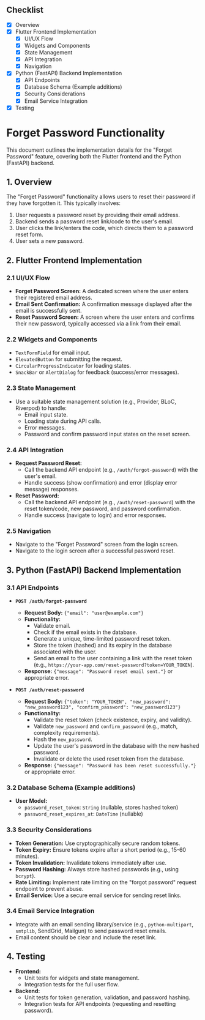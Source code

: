 ## Checklist

- [x] Overview
- [x] Flutter Frontend Implementation
  - [x] UI/UX Flow
  - [x] Widgets and Components
  - [x] State Management
  - [x] API Integration
  - [x] Navigation
- [x] Python (FastAPI) Backend Implementation
  - [x] API Endpoints
  - [x] Database Schema (Example additions)
  - [x] Security Considerations
  - [x] Email Service Integration
- [x] Testing

# Forget Password Functionality

This document outlines the implementation details for the "Forget Password" feature, covering both the Flutter frontend and the Python (FastAPI) backend.

## 1. Overview

The "Forget Password" functionality allows users to reset their password if they have forgotten it. This typically involves:
1.  User requests a password reset by providing their email address.
2.  Backend sends a password reset link/code to the user's email.
3.  User clicks the link/enters the code, which directs them to a password reset form.
4.  User sets a new password.

## 2. Flutter Frontend Implementation

### 2.1 UI/UX Flow

*   **Forget Password Screen:** A dedicated screen where the user enters their registered email address.
*   **Email Sent Confirmation:** A confirmation message displayed after the email is successfully sent.
*   **Reset Password Screen:** A screen where the user enters and confirms their new password, typically accessed via a link from their email.

### 2.2 Widgets and Components

*   `TextFormField` for email input.
*   `ElevatedButton` for submitting the request.
*   `CircularProgressIndicator` for loading states.
*   `SnackBar` or `AlertDialog` for feedback (success/error messages).

### 2.3 State Management

*   Use a suitable state management solution (e.g., Provider, BLoC, Riverpod) to handle:
    *   Email input state.
    *   Loading state during API calls.
    *   Error messages.
    *   Password and confirm password input states on the reset screen.

### 2.4 API Integration

*   **Request Password Reset:**
    *   Call the backend API endpoint (e.g., `/auth/forgot-password`) with the user's email.
    *   Handle success (show confirmation) and error (display error message) responses.
*   **Reset Password:**
    *   Call the backend API endpoint (e.g., `/auth/reset-password`) with the reset token/code, new password, and password confirmation.
    *   Handle success (navigate to login) and error responses.

### 2.5 Navigation

*   Navigate to the "Forget Password" screen from the login screen.
*   Navigate to the login screen after a successful password reset.

## 3. Python (FastAPI) Backend Implementation

### 3.1 API Endpoints

*   **`POST /auth/forgot-password`**
    *   **Request Body:** `{"email": "user@example.com"}`
    *   **Functionality:**
        *   Validate email.
        *   Check if the email exists in the database.
        *   Generate a unique, time-limited password reset token.
        *   Store the token (hashed) and its expiry in the database associated with the user.
        *   Send an email to the user containing a link with the reset token (e.g., `https://your-app.com/reset-password?token=YOUR_TOKEN`).
    *   **Response:** `{"message": "Password reset email sent."}` or appropriate error.

*   **`POST /auth/reset-password`**
    *   **Request Body:** `{"token": "YOUR_TOKEN", "new_password": "new_password123", "confirm_password": "new_password123"}`
    *   **Functionality:**
        *   Validate the reset token (check existence, expiry, and validity).
        *   Validate `new_password` and `confirm_password` (e.g., match, complexity requirements).
        *   Hash the `new_password`.
        *   Update the user's password in the database with the new hashed password.
        *   Invalidate or delete the used reset token from the database.
    *   **Response:** `{"message": "Password has been reset successfully."}` or appropriate error.

### 3.2 Database Schema (Example additions)

*   **User Model:**
    *   `password_reset_token`: `String` (nullable, stores hashed token)
    *   `password_reset_expires_at`: `DateTime` (nullable)

### 3.3 Security Considerations

*   **Token Generation:** Use cryptographically secure random tokens.
*   **Token Expiry:** Ensure tokens expire after a short period (e.g., 15-60 minutes).
*   **Token Invalidation:** Invalidate tokens immediately after use.
*   **Password Hashing:** Always store hashed passwords (e.g., using `bcrypt`).
*   **Rate Limiting:** Implement rate limiting on the "forgot password" request endpoint to prevent abuse.
*   **Email Service:** Use a secure email service for sending reset links.

### 3.4 Email Service Integration

*   Integrate with an email sending library/service (e.g., `python-multipart`, `smtplib`, SendGrid, Mailgun) to send password reset emails.
*   Email content should be clear and include the reset link.

## 4. Testing

*   **Frontend:**
    *   Unit tests for widgets and state management.
    *   Integration tests for the full user flow.
*   **Backend:**
    *   Unit tests for token generation, validation, and password hashing.
    *   Integration tests for API endpoints (requesting and resetting password).